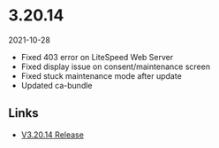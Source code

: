 # 3.20.14

2021-10-28

- Fixed 403 error on LiteSpeed Web Server
- Fixed display issue on consent/maintenance screen
- Fixed stuck maintenance mode after update
- Updated ca-bundle

## Links

- [V3.20.14 Release](https://chevereto.com/community/threads/chevereto-v3-20-14.13857/)
